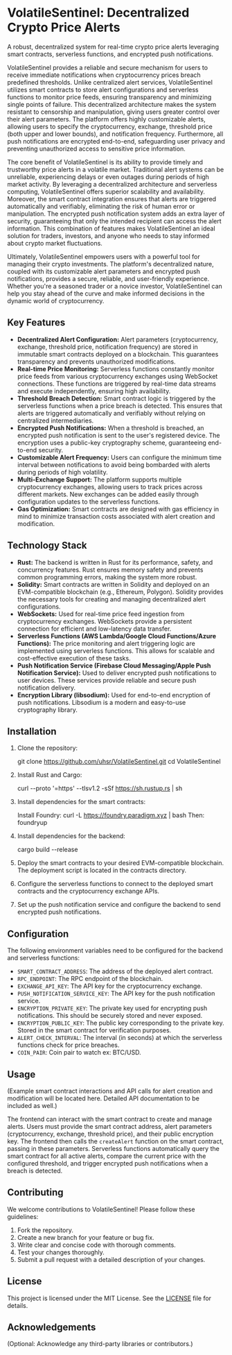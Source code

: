 # VolatileSentinel: Decentralized Crypto Price Alerts

A robust, decentralized system for real-time crypto price alerts leveraging smart contracts, serverless functions, and encrypted push notifications.

VolatileSentinel provides a reliable and secure mechanism for users to receive immediate notifications when cryptocurrency prices breach predefined thresholds. Unlike centralized alert services, VolatileSentinel utilizes smart contracts to store alert configurations and serverless functions to monitor price feeds, ensuring transparency and minimizing single points of failure. This decentralized architecture makes the system resistant to censorship and manipulation, giving users greater control over their alert parameters. The platform offers highly customizable alerts, allowing users to specify the cryptocurrency, exchange, threshold price (both upper and lower bounds), and notification frequency. Furthermore, all push notifications are encrypted end-to-end, safeguarding user privacy and preventing unauthorized access to sensitive price information.

The core benefit of VolatileSentinel is its ability to provide timely and trustworthy price alerts in a volatile market. Traditional alert systems can be unreliable, experiencing delays or even outages during periods of high market activity. By leveraging a decentralized architecture and serverless computing, VolatileSentinel offers superior scalability and availability. Moreover, the smart contract integration ensures that alerts are triggered automatically and verifiably, eliminating the risk of human error or manipulation. The encrypted push notification system adds an extra layer of security, guaranteeing that only the intended recipient can access the alert information. This combination of features makes VolatileSentinel an ideal solution for traders, investors, and anyone who needs to stay informed about crypto market fluctuations.

Ultimately, VolatileSentinel empowers users with a powerful tool for managing their crypto investments. The platform's decentralized nature, coupled with its customizable alert parameters and encrypted push notifications, provides a secure, reliable, and user-friendly experience. Whether you're a seasoned trader or a novice investor, VolatileSentinel can help you stay ahead of the curve and make informed decisions in the dynamic world of cryptocurrency.

## Key Features

*   **Decentralized Alert Configuration:** Alert parameters (cryptocurrency, exchange, threshold price, notification frequency) are stored in immutable smart contracts deployed on a blockchain. This guarantees transparency and prevents unauthorized modifications.
*   **Real-time Price Monitoring:** Serverless functions constantly monitor price feeds from various cryptocurrency exchanges using WebSocket connections. These functions are triggered by real-time data streams and execute independently, ensuring high availability.
*   **Threshold Breach Detection:** Smart contract logic is triggered by the serverless functions when a price breach is detected. This ensures that alerts are triggered automatically and verifiably without relying on centralized intermediaries.
*   **Encrypted Push Notifications:** When a threshold is breached, an encrypted push notification is sent to the user's registered device. The encryption uses a public-key cryptography scheme, guaranteeing end-to-end security.
*   **Customizable Alert Frequency:** Users can configure the minimum time interval between notifications to avoid being bombarded with alerts during periods of high volatility.
*   **Multi-Exchange Support:** The platform supports multiple cryptocurrency exchanges, allowing users to track prices across different markets. New exchanges can be added easily through configuration updates to the serverless functions.
*   **Gas Optimization:** Smart contracts are designed with gas efficiency in mind to minimize transaction costs associated with alert creation and modification.

## Technology Stack

*   **Rust:** The backend is written in Rust for its performance, safety, and concurrency features. Rust ensures memory safety and prevents common programming errors, making the system more robust.
*   **Solidity:** Smart contracts are written in Solidity and deployed on an EVM-compatible blockchain (e.g., Ethereum, Polygon). Solidity provides the necessary tools for creating and managing decentralized alert configurations.
*   **WebSockets:** Used for real-time price feed ingestion from cryptocurrency exchanges. WebSockets provide a persistent connection for efficient and low-latency data transfer.
*   **Serverless Functions (AWS Lambda/Google Cloud Functions/Azure Functions):** The price monitoring and alert triggering logic are implemented using serverless functions. This allows for scalable and cost-effective execution of these tasks.
*   **Push Notification Service (Firebase Cloud Messaging/Apple Push Notification Service):** Used to deliver encrypted push notifications to user devices. These services provide reliable and secure push notification delivery.
*   **Encryption Library (libsodium):** Used for end-to-end encryption of push notifications. Libsodium is a modern and easy-to-use cryptography library.

## Installation

1.  Clone the repository:

    git clone https://github.com/uhsr/VolatileSentinel.git
    cd VolatileSentinel
2.  Install Rust and Cargo:

    curl --proto '=https' --tlsv1.2 -sSf https://sh.rustup.rs | sh
3.  Install dependencies for the smart contracts:

    Install Foundry: curl -L https://foundry.paradigm.xyz | bash
    Then: foundryup
4.  Install dependencies for the backend:

    cargo build --release
5.  Deploy the smart contracts to your desired EVM-compatible blockchain. The deployment script is located in the contracts directory.
6.  Configure the serverless functions to connect to the deployed smart contracts and the cryptocurrency exchange APIs.
7.  Set up the push notification service and configure the backend to send encrypted push notifications.

## Configuration

The following environment variables need to be configured for the backend and serverless functions:

*   `SMART_CONTRACT_ADDRESS`: The address of the deployed alert contract.
*   `RPC_ENDPOINT`: The RPC endpoint of the blockchain.
*   `EXCHANGE_API_KEY`: The API key for the cryptocurrency exchange.
*   `PUSH_NOTIFICATION_SERVICE_KEY`: The API key for the push notification service.
*   `ENCRYPTION_PRIVATE_KEY`: The private key used for encrypting push notifications. This should be securely stored and never exposed.
*   `ENCRYPTION_PUBLIC_KEY`: The public key corresponding to the private key. Stored in the smart contract for verification purposes.
*   `ALERT_CHECK_INTERVAL`: The interval (in seconds) at which the serverless functions check for price breaches.
*   `COIN_PAIR`: Coin pair to watch ex: BTC/USD.

## Usage

(Example smart contract interactions and API calls for alert creation and modification will be located here. Detailed API documentation to be included as well.)

The frontend can interact with the smart contract to create and manage alerts. Users must provide the smart contract address, alert parameters (cryptocurrency, exchange, threshold price), and their public encryption key. The frontend then calls the `createAlert` function on the smart contract, passing in these parameters. Serverless functions automatically query the smart contract for all active alerts, compare the current price with the configured threshold, and trigger encrypted push notifications when a breach is detected.

## Contributing

We welcome contributions to VolatileSentinel! Please follow these guidelines:

1.  Fork the repository.
2.  Create a new branch for your feature or bug fix.
3.  Write clear and concise code with thorough comments.
4.  Test your changes thoroughly.
5.  Submit a pull request with a detailed description of your changes.

## License

This project is licensed under the MIT License. See the [LICENSE](https://github.com/uhsr/VolatileSentinel/blob/main/LICENSE) file for details.

## Acknowledgements

(Optional: Acknowledge any third-party libraries or contributors.)